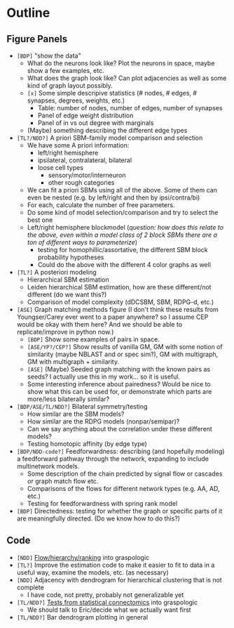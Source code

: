 # Outline

## Figure Panels
-  `[BDP]` "show the data"
    - What do the neurons look like? Plot the neurons in space, maybe show a few examples, etc.
    - What does the graph look like? Can plot adjacencies as well as some kind of graph layout possibly.
    - `[x]` Some simple descripive statistics (# nodes, # edges, # synapses, degrees, weights, etc.)
        - Table: number of nodes, number of edges, number of synapses
        - Panel of edge weight distribution
        - Panel of in vs out degree with marginals
    - (Maybe) something describing the different edge types
- `[TL?/NDD?]` A priori SBM-family model comparison and selection
    - We have some A priori information: 
        - left/right hemisphere
        - ipsilateral, contralateral, bilateral
        - loose cell types
            - sensory/motor/interneuron
            - other rough categories
    - We can fit a priori SBMs using all of the above. Some of them can even be nested (e.g. by left/right and then by ipsi/contra/bi)
    - For each, calculate the number of free parameters.
    - Do some kind of model selection/comparison and try to select the best one
    - Left/right hemisphere blockmodel (_question: how does this relate to the above, even within a model class of 2 block SBMs there are a ton of different ways to parameterize_)
        - testing for homophillic/assortative, the different SBM block probability hypotheses
        - Could do the above with the different 4 color graphs as well
- `[TL?]` A posteriori modeling 
    - Hierarchical SBM estimation
    - Leiden hierarchical SBM estimation, how are these different/not different (do we want this?)
    - Comparison of model complexity (dDCSBM, SBM, RDPG-d, etc.)
- `[ASE]` Graph matching methods figure (I don't think these results from Youngser/Carey ever went to a paper anywhere? so I assume CEP would be okay with them here? And we should be able to replicate/improve in python now.)
    - `[BDP]` Show some examples of pairs in space.
    - `[ASE/YP?/CEP?]` Show results of vanilla GM, GM with some notion of similarity (maybe NBLAST and or spec sim?), GM with multigraph, GM with multigraph + similarity.
    - `[ASE]` (Maybe) Seeded graph matching with the known pairs as seeds? I actually use this in my work... so it is useful.
    - Some interesting inference about pairedness? Would be nice to show what this can be used for, or demonstrate which parts are more/less bilaterally similar?
- `[BDP/ASE/TL/NDD?]` Bilateral symmetry/testing
    - How similar are the SBM models? 
    - How similar are the RDPG models (nonpar/semipar)? 
    - Can we say anything about the correlation under these different models?
    - Testing homotopic affinity (by edge type)
- `[BDP/NDD-code?]` Feedforwardness: describing (and hopefully modeling) a feedforward pathway through the network, expanding to include multinetwork models. 
    - Some description of the chain predicted by signal flow or cascades or graph match flow etc.
    - Comparisons of the flows for different network types (e.g. AA, AD, etc.) 
    - Testing for feedforwardness with spring rank model
- `[BDP]` Directedness: testing for whether the graph or specific parts of it are meaningfully directed. (Do we know how to do this?)


## Code
- `[NDD]` [Flow/hierarchy/ranking](https://github.com/microsoft/graspologic/issues/636) into graspologic
- `[TL?]` Improve the estimation code to make it easier to fit to data in a useful way, examine the models, etc. (as necessary)
- `[NDD]` Adjacency with dendrogram for hierarchical clustering that is not complete
    - I have code, not pretty, probably not generalizable yet
- `[TL/NDD?]` [Tests from statistical connectomics](https://github.com/microsoft/graspologic/issues/570) into graspologic
    - We should talk to Eric/decide what we actually want first
- `[TL/NDD?]` Bar dendrogram plotting in general
